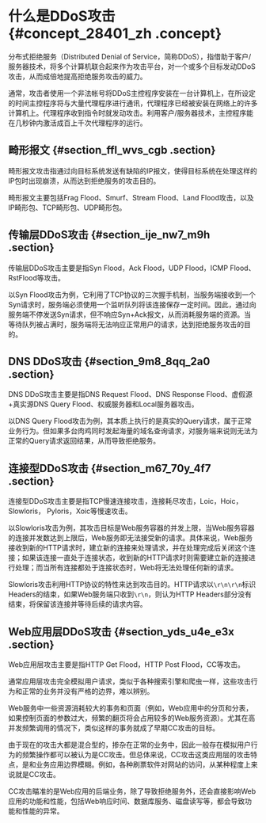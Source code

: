 # 什么是DDoS攻击 {#concept_28401_zh .concept}

分布式拒绝服务（Distributed Denial of Service，简称DDoS），指借助于客户/服务器技术，将多个计算机联合起来作为攻击平台，对一个或多个目标发动DDoS攻击，从而成倍地提高拒绝服务攻击的威力。

通常，攻击者使用一个非法帐号将DDoS主控程序安装在一台计算机上，在所设定的时间主控程序将与大量代理程序进行通讯，代理程序已经被安装在网络上的许多计算机上。代理程序收到指令时就发动攻击。利用客户/服务器技术，主控程序能在几秒钟内激活成百上千次代理程序的运行。

## 畸形报文 {#section_ffl_wvs_cgb .section}

畸形报文攻击指通过向目标系统发送有缺陷的IP报文，使得目标系统在处理这样的IP包时出现崩溃，从而达到拒绝服务的攻击目的。

畸形报文主要包括Frag Flood、Smurf、Stream Flood、Land Flood攻击，以及IP畸形包、TCP畸形包、UDP畸形包。

## 传输层DDoS攻击 {#section_ije_nw7_m9h .section}

传输层DDoS攻击主要是指Syn Flood，Ack Flood，UDP Flood，ICMP Flood、RstFlood等攻击。

以Syn Flood攻击为例，它利用了TCP协议的三次握手机制，当服务端接收到一个Syn请求时，服务端必须使用一个监听队列将该连接保存一定时间。因此，通过向服务端不停发送Syn请求，但不响应Syn+Ack报文，从而消耗服务端的资源。当等待队列被占满时，服务端将无法响应正常用户的请求，达到拒绝服务攻击的目的。

## DNS DDoS攻击 {#section_9m8_8qq_2a0 .section}

DNS DDoS攻击主要是指DNS Request Flood、DNS Response Flood、虚假源+真实源DNS Query Flood、权威服务器和Local服务器攻击。

以DNS Query Flood攻击为例，其本质上执行的是真实的Query请求，属于正常业务行为。但如果多台肉鸡同时发起海量的域名查询请求，对服务端来说则无法为正常的Query请求返回结果，从而导致拒绝服务。

## 连接型DDoS攻击 {#section_m67_70y_4f7 .section}

连接型DDoS攻击主要是指TCP慢速连接攻击，连接耗尽攻击，Loic，Hoic，Slowloris， Pyloris，Xoic等慢速攻击。

以Slowloris攻击为例，其攻击目标是Web服务容器的并发上限，当Web服务容器的连接并发数达到上限后，Web服务即无法接受新的请求。具体来说，Web服务接收到新的HTTP请求时，建立新的连接来处理请求，并在处理完成后关闭这个连接；如果该连接一直处于连接状态，收到新的HTTP请求时则需要建立新的连接进行处理；而当所有连接都处于连接状态时，Web将无法处理任何新的请求。

Slowloris攻击利用HTTP协议的特性来达到攻击目的。HTTP请求以`\r\n\r\n`标识Headers的结束，如果Web服务端只收到`\r\n`，则认为HTTP Headers部分没有结束，将保留该连接并等待后续的请求内容。

## Web应用层DDoS攻击 {#section_yds_u4e_e3x .section}

Web应用层攻击主要是指HTTP Get Flood，HTTP Post Flood，CC等攻击。

通常应用层攻击完全模拟用户请求，类似于各种搜索引擎和爬虫一样，这些攻击行为和正常的业务并没有严格的边界，难以辨别。

Web服务中一些资源消耗较大的事务和页面（例如，Web应用中的分页和分表，如果控制页面的参数过大，频繁的翻页将会占用较多的Web服务资源）。尤其在高并发频繁调用的情况下，类似这样的事务就成了早期CC攻击的目标。

由于现在的攻击大都是混合型的，掺杂在正常的业务中，因此一般存在模拟用户行为的频繁操作都可以被认为是CC攻击。但总体来说，CC攻击这类应用层的攻击特点，是和业务应用边界模糊。例如，各种刷票软件对网站的访问，从某种程度上来说就是CC攻击。

CC攻击瞄准的是Web应用的后端业务，除了导致拒绝服务外，还会直接影响Web应用的功能和性能，包括Web响应时间、数据库服务、磁盘读写等，都会导致功能和性能的异常。

